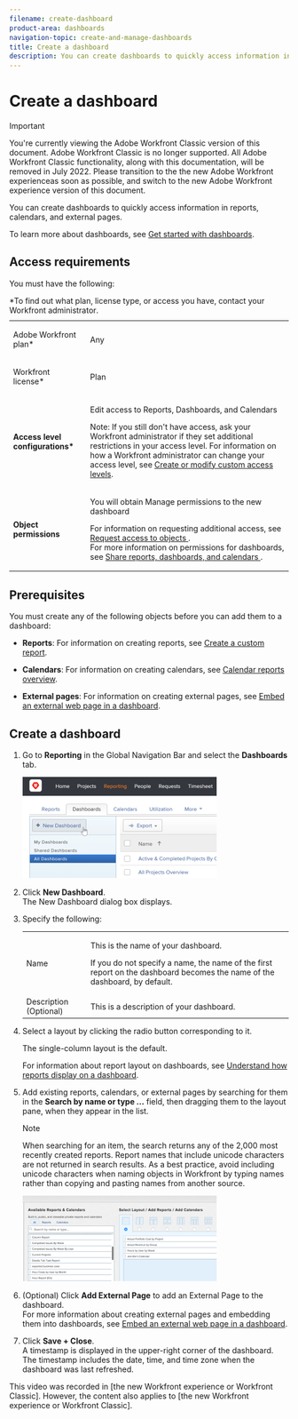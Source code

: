 ```yaml
---
filename: create-dashboard
product-area: dashboards
navigation-topic: create-and-manage-dashboards
title: Create a dashboard
description: You can create dashboards to quickly access information in reports, calendars, and external pages.
---
```


# Create a dashboard

>[!IMPORTANT]
>
>You're currently viewing the Adobe Workfront Classic version of this document. Adobe Workfront Classic is no longer supported. All Adobe Workfront Classic functionality, along with this documentation, will be removed in July 2022. Please transition to the the new Adobe Workfront experienceas soon as possible, and switch to the new Adobe Workfront experience version of this document.

You can create dashboards to quickly access information in reports, calendars, and external pages.

To learn more about dashboards, see [Get started with dashboards](../../../reports-and-dashboards/dashboards/understanding-dashboards/get-started-dashboards.md).

## Access requirements

You must have the following:

<table> 
 <caption style="text-align: left;">
  *To find out what plan, license type, or access you have, contact your Workfront administrator.
 </caption> 
 <col> 
 </col> 
 <col> 
 </col> 
 <tbody> 
  <tr> 
   <td> <p>Adobe Workfront plan*</p> </td> 
   <td>Any</td> 
  </tr> 
  <tr> 
   <td> <p>Workfront license*</p> </td> 
   <td> <p>Plan </p> </td> 
  </tr> 
  <tr> 
   <td><strong>Access level configurations*</strong> </td> 
   <td> <p>Edit access to Reports, Dashboards, and Calendars</p> <p>Note: If you still don't have access, ask your Workfront administrator if they set additional restrictions in your access level. For information on how a Workfront administrator can change your access level, see <a href="../../../administration-and-setup/add-users/configure-and-grant-access/create-modify-access-levels.md" class="MCXref xref">Create or modify custom access levels</a>.</p> </td> 
  </tr> 
  <tr> 
   <td> <p><strong>Object permissions</strong> </p> </td> 
   <td> <p>You will obtain Manage permissions to the new dashboard</p> <p>For information on requesting additional access, see <a href="../../../workfront-basics/grant-and-request-access-to-objects/request-access.md" class="MCXref xref">Request access to objects </a>.<br>For more information on permissions for dashboards, see <a href="../../../workfront-basics/grant-and-request-access-to-objects/permissions-reports-dashboards-calendars.md" class="MCXref xref">Share reports, dashboards, and calendars </a>.</p> </td> 
  </tr> 
 </tbody> 
</table>

## Prerequisites

You must create any of the following objects before you can add them to a dashboard:

* **Reports**: For information on creating reports, see [Create a custom report](../../../reports-and-dashboards/reports/creating-and-managing-reports/create-custom-report.md).

* **Calendars**: For information on creating calendars, see [Calendar reports overview](../../../reports-and-dashboards/reports/calendars/calendar-reports-overview.md).

* **External pages**: For information on creating external pages, see [Embed an external web page in a dashboard](../../../reports-and-dashboards/dashboards/creating-and-managing-dashboards/embed-external-web-page-dashboard.md).

## Create a dashboard

<!--
<p data-mc-conditions="QuicksilverOrClassic.Draft mode">To see a video of this process, see [link to video below/in new tab/in Video gallery].</p>
-->

1. Go to **Reporting** in the Global Navigation Bar and select the **Dashboards** tab.

   ![dashboards_tab.png](assets/classic-new-dashboard-350x182.png)

1. Click **New Dashboard**.  
   The New Dashboard dialog box displays.

1. Specify the following: 

   <table>
    <col>
    <col>
    <tbody>
     <tr>
      <td role="rowheader">Name</td>
      <td><p>This is the name of your dashboard.</p><p>If you do not specify a name, the name of the first report on the dashboard becomes the name of the dashboard, by default.</p></td>
     </tr>
     <tr>
      <td role="rowheader">Description (Optional)</td>
      <td>This is a description of your dashboard.</td>
     </tr>
    </tbody>
   </table>

1. Select a layout by clicking the radio button corresponding to it.

   The single-column layout is the default.

   For information about report layout on dashboards, see [Understand how reports display on a dashboard](../../../reports-and-dashboards/dashboards/understanding-dashboards/understand-how-reports-display-dashboard.md).

   <!--
   <MadCap:conditionalText data-mc-conditions="QuicksilverOrClassic.Draft mode">
   (NOTE: Consider adding the information from this article here, at some point, instead of linking to it.)
   </MadCap:conditionalText>
   -->

1. Add existing reports, calendars, or external pages by searching for them in the **Search by name or type ...** field, then dragging them to the layout pane, when they appear in the list.

   >[!NOTE]
   >
   >When searching for an item, the search returns any of the 2,000 most recently created reports. Report names that include unicode characters are not returned in search results. As a best practice, avoid including unicode characters when naming objects in Workfront by typing names rather than copying and pasting names from another source.

   ![new_dashboard_UI.png](assets/new-dashboard-ui-350x154.png)

1. (Optional) Click **Add External Page** to add an External Page to the dashboard.   
   For more information about creating external pages and embedding them into dashboards, see [Embed an external web page in a dashboard](../../../reports-and-dashboards/dashboards/creating-and-managing-dashboards/embed-external-web-page-dashboard.md).

1. Click **Save + Close**.  
   A timestamp is displayed in the upper-right corner of the dashboard. The timestamp includes the date, time, and time zone when the dashboard was last refreshed.

<!--
<h2 data-mc-conditions="QuicksilverOrClassic.Draft mode">Video walk-through</h2>
-->

This video was recorded in [the new Workfront experience or Workfront Classic]. However, the content also applies to [the new Workfront experience or Workfront Classic].

<!--
<p data-mc-conditions="QuicksilverOrClassic.Draft mode">Add link to this video: <img src="assets/video-walk-through--350x197.png" style="width: 350;height: 197;"></p>
-->

<!--
<p data-mc-conditions="QuicksilverOrClassic.Draft mode">For more in-depth training on reports and dashboards, see [Learning Path for reports and dashboards].</p>
-->

